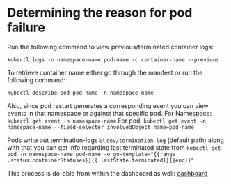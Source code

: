 # Determining the reason for pod failure

Run the following command to view previous/terminated container logs:

`kubectl logs -n namespace-name pod-name -c container-name --previous`

To retrieve container name either go through the manifest or run the following command:

`kubectl describe pod pod-name -n namespace-name`

Also, since pod restart generates a corresponding event you can view events in that namespace or against that specific pod.
For Namespace:
`kubectl get event -n namespace-name`
For pod:
`kubectl get event -n namespace-name --field-selector involvedObject.name=pod-name`

Pods write out termination-logs at `dev/termination-log` (default path) along with that you can get info regarding last 
terminated state from
`kubectl get pod -n namespace-name pod-name -o go-template="{{range .status.containerStatuses}}{{.lastState.terminated}}{{end}}"`

This process is do-able from within the dashboard as well:
[dashboard](previous_pod_logs.png)
